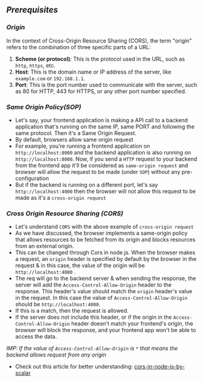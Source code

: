 ## _Prerequisites_

### _Origin_
In the context of Cross-Origin Resource Sharing (CORS), the term "origin" refers to the combination of three specific parts of a URL:

1. **Scheme (or protocol)**: This is the protocol used in the URL, such as `http`, `https`, etc.
2. **Host**: This is the domain name or IP address of the server, like `example.com` or `192.168.1.1`.
3. **Port**: This is the port number used to communicate with the server, such as 80 for HTTP, 443 for HTTPS, or any other port number specified.

### _Same Origin Policy(SOP)_
- Let's say, your frontend application is making a API call to a backend application that's running on the same IP, same PORT and following the same protocol. Then it's a Same Origin Request.
- By default, browsers allow same origin request
- For example, you're running a frontend application on `http://localhost:8000` and the backend application is also running on `http://localhost:8000`. Now, if you send a `HTTP` request to your backend from the frontend app it'll be considered as `same-origin request` and browser will allow the request to be made (under `SOP`) without any pre-configuration 
- But if the backend is running on a different port, let's say `http://localhost:4000` then the browser will not allow this request to be made as it's a `cross-origin request`

### _Cross Origin Resource Sharing (CORS)_
- Let's understand `CORS` with the above example of `cross-origin request` 
- As we have discussed, the browser implements a same-origin policy that allows resources to be fetched from its origin and blocks resources from an external origin. 
- This can be changed through Cors in node.js. When the browser makes a request, an `origin` header is specified by default by the browser in the request & in this case, the value of the origin will be `http://localhost:4000` . 
- The req will go to the backend server & when sending the response, the server will add the `Access-Control-Allow-Origin` header to the response. This header's value should match the `origin` header's value in the request. In this case the value of `Access-Control-Allow-Origin` should be `http://localhost:4000`. 
- If this is a match, then the request is allowed. 
- If the server does not include this header, or if the origin in the `Access-Control-Allow-Origin` header doesn't match your frontend's origin, the browser will block the response, and your frontend app won't be able to access the data.

_IMP: If the value of `Access-Control-Allow-Origin` is `*` that means the backend allows request from any origin_

- Check out this article for better understanding: [cors-in-node-js-by-scalar](https://www.scaler.com/topics/nodejs/cors-in-node-js/)